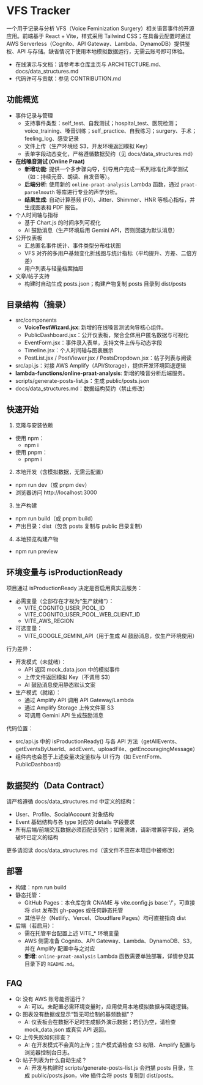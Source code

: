 # VFS Tracker

一个用于记录与分析 VFS（Voice Feminization Surgery）相关语音事件的开源应用。前端基于 React + Vite，样式采用 Tailwind CSS；在具备云配置时通过 AWS Serverless（Cognito、API Gateway、Lambda、DynamoDB）提供鉴权、API 与存储。缺省情况下使用本地模拟数据运行，无需云账号即可体验。

- 在线演示与文档：请参考本仓库主页与 ARCHITECTURE.md、docs/data_structures.md
- 代码许可与贡献：参见 CONTRIBUTION.md

## 功能概览

- 事件记录与管理
  - 支持事件类型：self_test、自我测试；hospital_test、医院检测；voice_training、嗓音训练；self_practice、自我练习；surgery、手术；feeling_log、感受记录
  - 文件上传（生产环境经 S3，开发环境返回模拟 Key）
  - 表单字段动态变化，严格遵循数据契约（见 docs/data_structures.md）
- **在线嗓音测试 (Online Praat)**
  - **新增功能**: 提供一个多步骤向导，引导用户完成一系列标准化声学测试（如：持续元音、朗读、自发音等）。
  - **后端分析**: 使用新的 `online-praat-analysis` Lambda 函数，通过 `praat-parselmouth` 等库进行专业的声学分析。
  - **结果生成**: 自动计算基频 (F0)、Jitter、Shimmer、HNR 等核心指标，并生成图表和 PDF 报告。
- 个人时间轴与指标
  - 基于 Chart.js 的时间序列可视化
  - AI 鼓励消息（生产环境启用 Gemini API，否则回退为默认消息）
- 公开仪表板
  - 汇总匿名事件统计、事件类型分布柱状图
  - VFS 对齐的多用户基频变化折线图与统计指标（平均提升、方差、二倍方差）
  - 用户列表与轻量档案抽屉
- 文章/帖子支持
  - 构建时自动生成 posts.json；构建产物复制 posts 目录到 dist/posts

## 目录结构（摘录）

- src/components
  - **VoiceTestWizard.jsx**: 新增的在线嗓音测试向导核心组件。
  - PublicDashboard.jsx：公开仪表板，聚合全体用户匿名数据与可视化
  - EventForm.jsx：事件录入表单，支持文件上传与动态字段
  - Timeline.jsx：个人时间轴与图表展示
  - PostList.jsx / PostViewer.jsx / PostsDropdown.jsx：帖子列表与阅读
- src/api.js：对接 AWS Amplify（API/Storage），提供开发环境回退逻辑
- **lambda-functions/online-praat-analysis**: 新增的嗓音分析后端服务。
- scripts/generate-posts-list.js：生成 public/posts.json
- docs/data_structures.md：数据结构契约（禁止修改）

## 快速开始

1) 克隆与安装依赖
- 使用 npm：
  - npm i
- 使用 pnpm：
  - pnpm i

2) 本地开发（含模拟数据，无需云配置）
- npm run dev（或 pnpm dev）
- 浏览器访问 http://localhost:3000

3) 生产构建
- npm run build（或 pnpm build）
- 产出目录：dist（包含 posts 复制与 public 目录复制）

4) 本地预览构建产物
- npm run preview

## 环境变量与 isProductionReady

项目通过 isProductionReady 决定是否启用真实云服务：
- 必需变量（全部存在才视为“生产就绪”）：
  - VITE_COGNITO_USER_POOL_ID
  - VITE_COGNITO_USER_POOL_WEB_CLIENT_ID
  - VITE_AWS_REGION
- 可选变量：
  - VITE_GOOGLE_GEMINI_API（用于生成 AI 鼓励消息，仅生产环境使用）

行为差异：
- 开发模式（未就绪）：
  - API 返回 mock_data.json 中的模拟事件
  - 上传文件返回模拟 Key（不调用 S3）
  - AI 鼓励消息使用静态默认文案
- 生产模式（就绪）：
  - 通过 Amplify API 调用 API Gateway/Lambda
  - 通过 Amplify Storage 上传文件至 S3
  - 可调用 Gemini API 生成鼓励消息

代码位置：
- src/api.js 中的 isProductionReady() 与各 API 方法（getAllEvents、getEventsByUserId、addEvent、uploadFile、getEncouragingMessage）
- 组件内也会基于上述变量决定鉴权与 UI 行为（如 EventForm、PublicDashboard）

## 数据契约（Data Contract）

请严格遵循 docs/data_structures.md 中定义的结构：
- User、Profile、SocialAccount 对象结构
- Event 基础结构与各 type 对应的 details 字段要求
- 所有后端/前端交互数据必须匹配该契约；如需演进，请新增兼容字段，避免破坏已定义的结构

更多请阅读 docs/data_structures.md（该文件不应在本项目中被修改）

## 部署

- 构建：npm run build
- 静态托管：
  - GitHub Pages：本仓库包含 CNAME 与 vite.config.js base:'/'，可直接将 dist 发布到 gh-pages 或任何静态托管
  - 其他平台（Netlify、Vercel、Cloudflare Pages）均可直接指向 dist
- 后端（若启用）：
  - 需在托管平台配置上述 VITE_* 环境变量
  - AWS 侧需准备 Cognito、API Gateway、Lambda、DynamoDB、S3，并在 Amplify 配置中与之对应
  - **新增**: `online-praat-analysis` Lambda 函数需要单独部署，详情参见其目录下的 `README.md`。

## FAQ

- Q: 没有 AWS 账号能否运行？
  - A: 可以。未配置必需环境变量时，应用使用本地模拟数据与回退逻辑。
- Q: 图表没有数据或显示“暂无可绘制的基频数据”？
  - A: 仪表板会在数据不足时生成额外演示数据；若仍为空，请检查 mock_data.json 或真实 API 返回。
- Q: 上传失败如何排查？
  - A: 在开发模式不会真的上传；生产模式请检查 S3 权限、Amplify 配置与浏览器控制台日志。
- Q: 帖子列表为什么自动生成？
  - A: 开发与构建时 scripts/generate-posts-list.js 会扫描 posts 目录，生成 public/posts.json，vite 插件会将 posts 复制到 dist/posts。
